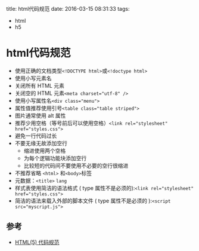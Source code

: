 title: html代码规范
date: 2016-03-15 08:31:33
tags:
- html
- h5

# html代码规范

* 使用正确的文档类型`<!DOCTYPE html>`或`<!doctype html>`
* 使用小写元素名
* 关闭所有 HTML 元素
* 关闭空的 HTML 元素`<meta charset="utf-8" />`
* 使用小写属性名`<div class="menu">`
* 属性值推荐使用引号`<table class="table striped">`
* 图片通常使用 alt 属性
* 推荐少用空格（等号前后可以使用空格）`<link rel="stylesheet" href="styles.css">`
* 避免一行代码过长
* 不要无缘无故添加空行
	* 缩进使用两个空格
	* 为每个逻辑功能块添加空行
	* 比较短的代码间不要使用不必要的空行很缩进
* 不推荐省略 `<html>` 和`<body>`标签
* 元数据：`<title>` `lang`	
* 样式表使用简洁的语法格式 ( type 属性不是必须的):`<link rel="stylesheet" href="styles.css">`
* 简洁的语法来载入外部的脚本文件 ( type 属性不是必须的 ):`<script src="myscript.js">`


## 参考

* [HTML(5) 代码规范](http://www.runoob.com/html/html5-syntax.html)

	
